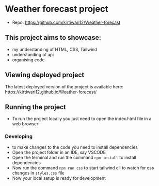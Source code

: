 # Weather forecast project

- Repo: https://github.com/kirtiwari12/Weather-forecast

## This project aims to showcase:

- my understanding of HTML, CSS, Tailwind
- understanding of api
- organising code

## Viewing deployed project

The latest deployed version of the project is available here: https://kirtiwari12.github.io/Weather-forecast/

## Running the project

- To run the project locally you just need to open the index.html file in a web browser

### Developing

- to make changes to the code you need to install dependencies
- Open the project folder in an IDE, say VSCODE
- Open the terminal and run the command `npm install` to install dependencies
- Now run the command `npm run css` to start tailwind cli to watch for css changes in `styles.css` file
- Now your local setup is ready for development

